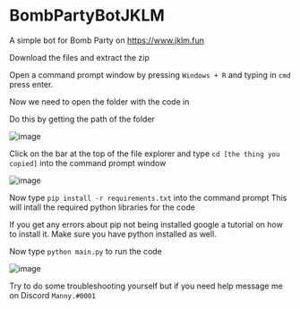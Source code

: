 # BombPartyBotJKLM

A simple bot for Bomb Party on https://www.jklm.fun

Download the files and extract the zip


Open a command prompt window by pressing `Windows + R` and typing in `cmd` press enter.

Now we need to open the folder with the code in 

Do this by getting the path of the folder

![image](https://user-images.githubusercontent.com/38955706/224391360-fe203372-36c3-4a3f-b36c-949b40d44d4a.png)

Click on the bar at the top of the file explorer and type `cd [the thing you copied]` into the command prompt window

![image](https://user-images.githubusercontent.com/38955706/224391464-ad6cdcef-553d-4b37-95a9-f84e2c8c68fa.png)

Now type `pip install -r requirements.txt` into the command prompt
This will intall the required python libraries for the code

If you get any errors about pip not being installed google a tutorial on how to install it. Make sure you have python installed as well.

Now type `python main.py` to run the code

![image](https://user-images.githubusercontent.com/38955706/224391692-9cab5a72-bddb-4620-a609-b2aaa7464f56.png)


Try to do some troubleshooting yourself but if you need help message me on Discord `Manny.#0001`
